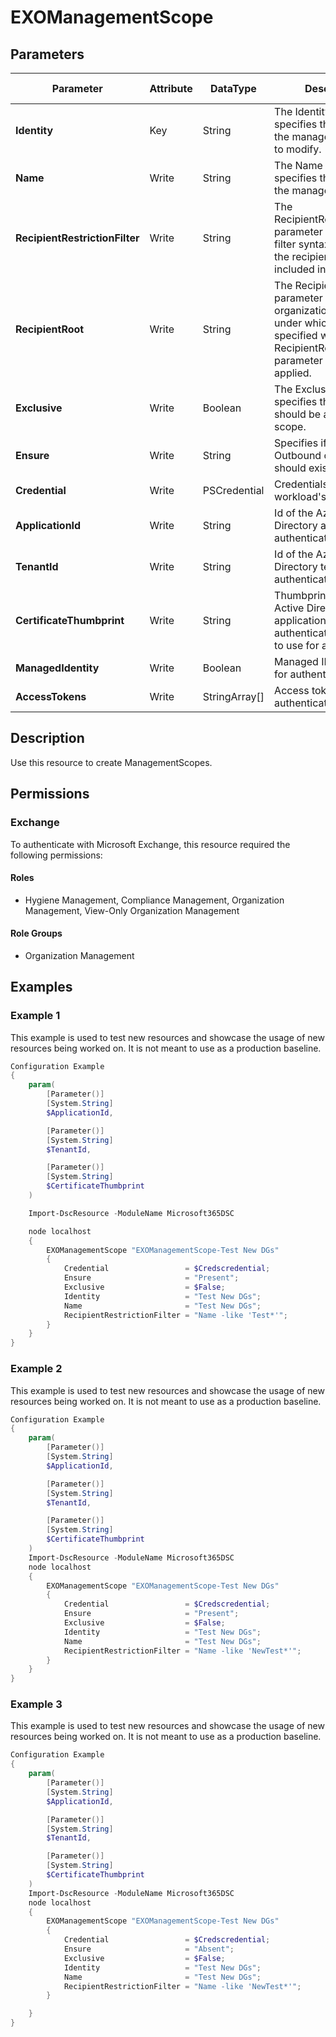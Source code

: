 ﻿# EXOManagementScope

## Parameters

| Parameter | Attribute | DataType | Description | Allowed Values |
| --- | --- | --- | --- | --- |
| **Identity** | Key | String | The Identity parameter specifies the name of the management scope to modify. | |
| **Name** | Write | String | The Name parameter specifies the name of the management scope. | |
| **RecipientRestrictionFilter** | Write | String | The RecipientRestrictionFilter parameter uses OPATH filter syntax to specify the recipients that are included in the scope. | |
| **RecipientRoot** | Write | String | The RecipientRoot parameter specifies the organizational unit (OU) under which the filter specified with the RecipientRestrictionFilter parameter should be applied. | |
| **Exclusive** | Write | Boolean | The Exclusive switch specifies that the role should be an exclusive scope. | |
| **Ensure** | Write | String | Specifies if this Outbound connector should exist. | `Present`, `Absent` |
| **Credential** | Write | PSCredential | Credentials of the workload's Admin | |
| **ApplicationId** | Write | String | Id of the Azure Active Directory application to authenticate with. | |
| **TenantId** | Write | String | Id of the Azure Active Directory tenant used for authentication. | |
| **CertificateThumbprint** | Write | String | Thumbprint of the Azure Active Directory application's authentication certificate to use for authentication. | |
| **ManagedIdentity** | Write | Boolean | Managed ID being used for authentication. | |
| **AccessTokens** | Write | StringArray[] | Access token used for authentication. | |


## Description

Use this resource to create ManagementScopes.

## Permissions

### Exchange

To authenticate with Microsoft Exchange, this resource required the following permissions:

#### Roles

- Hygiene Management, Compliance Management, Organization Management, View-Only Organization Management

#### Role Groups

- Organization Management

## Examples

### Example 1

This example is used to test new resources and showcase the usage of new resources being worked on.
It is not meant to use as a production baseline.

```powershell
Configuration Example
{
    param(
        [Parameter()]
        [System.String]
        $ApplicationId,

        [Parameter()]
        [System.String]
        $TenantId,

        [Parameter()]
        [System.String]
        $CertificateThumbprint
    )

    Import-DscResource -ModuleName Microsoft365DSC

    node localhost
    {
        EXOManagementScope "EXOManagementScope-Test New DGs"
        {
            Credential                 = $Credscredential;
            Ensure                     = "Present";
            Exclusive                  = $False;
            Identity                   = "Test New DGs";
            Name                       = "Test New DGs";
            RecipientRestrictionFilter = "Name -like 'Test*'";
        }
    }
}
```

### Example 2

This example is used to test new resources and showcase the usage of new resources being worked on.
It is not meant to use as a production baseline.

```powershell
Configuration Example
{
    param(
        [Parameter()]
        [System.String]
        $ApplicationId,

        [Parameter()]
        [System.String]
        $TenantId,

        [Parameter()]
        [System.String]
        $CertificateThumbprint
    )
    Import-DscResource -ModuleName Microsoft365DSC
    node localhost
    {
        EXOManagementScope "EXOManagementScope-Test New DGs"
        {
            Credential                 = $Credscredential;
            Ensure                     = "Present";
            Exclusive                  = $False;
            Identity                   = "Test New DGs";
            Name                       = "Test New DGs";
            RecipientRestrictionFilter = "Name -like 'NewTest*'";
        }
    }
}
```

### Example 3

This example is used to test new resources and showcase the usage of new resources being worked on.
It is not meant to use as a production baseline.

```powershell
Configuration Example
{
    param(
        [Parameter()]
        [System.String]
        $ApplicationId,

        [Parameter()]
        [System.String]
        $TenantId,

        [Parameter()]
        [System.String]
        $CertificateThumbprint
    )
    Import-DscResource -ModuleName Microsoft365DSC
    node localhost
    {
        EXOManagementScope "EXOManagementScope-Test New DGs"
        {
            Credential                 = $Credscredential;
            Ensure                     = "Absent";
            Exclusive                  = $False;
            Identity                   = "Test New DGs";
            Name                       = "Test New DGs";
            RecipientRestrictionFilter = "Name -like 'NewTest*'";
        }

    }
}
```

